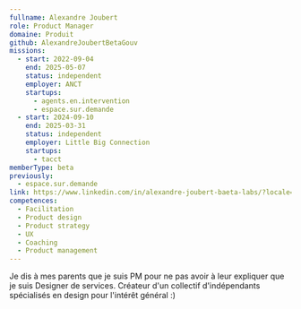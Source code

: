 ```yaml
---
fullname: Alexandre Joubert
role: Product Manager
domaine: Produit
github: AlexandreJoubertBetaGouv
missions:
  - start: 2022-09-04
    end: 2025-05-07
    status: independent
    employer: ANCT
    startups:
      - agents.en.intervention
      - espace.sur.demande
  - start: 2024-09-10
    end: 2025-03-31
    status: independent
    employer: Little Big Connection
    startups:
      - tacct
memberType: beta
previously:
  - espace.sur.demande
link: https://www.linkedin.com/in/alexandre-joubert-baeta-labs/?locale=fr_FR
competences:
  - Facilitation
  - Product design
  - Product strategy
  - UX
  - Coaching
  - Product management
---
```

Je dis à mes parents que je suis PM pour ne pas avoir à leur expliquer que je suis Designer de services.
Créateur d'un collectif d'indépendants spécialisés en design pour l'intérêt général :)